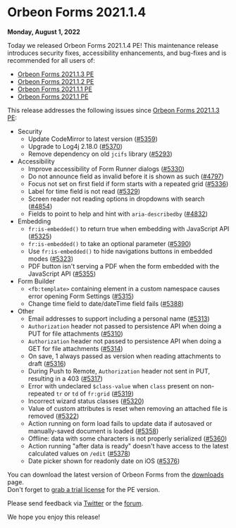 # Orbeon Forms 2021.1.4

__Monday, August 1, 2022__

Today we released Orbeon Forms 2021.1.4 PE! This maintenance release introduces security fixes, accessibility enhancements, and bug-fixes and is recommended for all users of:

- [Orbeon Forms 2021.1.3 PE](orbeon-forms-2021.1.3.md)
- [Orbeon Forms 2021.1.2 PE](orbeon-forms-2021.1.2.md)
- [Orbeon Forms 2021.1.1 PE](orbeon-forms-2021.1.1.md)
- [Orbeon Forms 2021.1 PE](orbeon-forms-2021.1.md)

This release addresses the following issues since [Orbeon Forms 2021.1.3 PE](orbeon-forms-2021.1.3.md):

- Security
    - Update CodeMirror to latest version ([\#5359](https://github.com/orbeon/orbeon-forms/issues/5359))
    - Upgrade to Log4j 2.18.0 ([\#5370](https://github.com/orbeon/orbeon-forms/issues/5370))
    - Remove dependency on old `jcifs` library ([\#5293](https://github.com/orbeon/orbeon-forms/issues/5293))
- Accessibility
    - Improve accessibility of Form Runner dialogs ([\#5330](https://github.com/orbeon/orbeon-forms/issues/5330))
    - Do not announce field as invalid before it is shown as such ([\#4797](https://github.com/orbeon/orbeon-forms/issues/4797))
    - Focus not set on first field if form starts with a repeated grid ([\#5336](https://github.com/orbeon/orbeon-forms/issues/5336))
    - Label for time field is not read ([\#5329](https://github.com/orbeon/orbeon-forms/issues/5329))
    - Screen reader not reading options in dropdowns with search ([\#4854](https://github.com/orbeon/orbeon-forms/issues/4854))
    - Fields to point to help and hint with `aria-describedby` ([\#4832](https://github.com/orbeon/orbeon-forms/issues/4832))
- Embedding
    - `fr:is-embedded()` to return true when embedding with JavaScript API ([\#5325](https://github.com/orbeon/orbeon-forms/issues/5325)) 
    - `fr:is-embedded()` to take an optional parameter ([\#5390](https://github.com/orbeon/orbeon-forms/issues/5390))
    - Use `fr:is-embedded()` to hide navigations buttons in embedded modes ([\#5323](https://github.com/orbeon/orbeon-forms/issues/5323))
    - PDF button isn't serving a PDF when the form embedded with the JavaScript API ([\#5355](https://github.com/orbeon/orbeon-forms/issues/5355))
- Form Builder
    - `<fb:template>` containing element in a custom namespace causes error opening Form Settings ([\#5315](https://github.com/orbeon/orbeon-forms/issues/5315))
    - Change time field to date/dateTime field fails ([\#5388](https://github.com/orbeon/orbeon-forms/issues/5388))
- Other 
    - Email addresses to support including a personal name ([\#5313](https://github.com/orbeon/orbeon-forms/issues/5313))
    - `Authorization` header not passed to persistence API when doing a PUT for file attachments ([\#5310](https://github.com/orbeon/orbeon-forms/issues/5310))
    - `Authorization` header not passed to persistence API when doing a GET for file attachments ([\#5314](https://github.com/orbeon/orbeon-forms/issues/5314))
    - On save, 1 always passed as version when reading attachments to draft ([\#5316](https://github.com/orbeon/orbeon-forms/issues/5316))
    - During Push to Remote, `Authorization` header not sent in PUT, resulting in a 403 ([\#5317](https://github.com/orbeon/orbeon-forms/issues/5317))
    - Error with undeclared `$class-value` when `class` present on non-repeated `tr` or `td` of `fr:grid` ([\#5319](https://github.com/orbeon/orbeon-forms/issues/5319))
    - Incorrect wizard status classes ([\#5320](https://github.com/orbeon/orbeon-forms/issues/5320))
    - Value of custom attributes is reset when removing an attached file is removed ([\#5322](https://github.com/orbeon/orbeon-forms/issues/5322))
    - Action running on form load fails to update data if autosaved or manually-saved document is loaded ([\#5358](https://github.com/orbeon/orbeon-forms/issues/5358))
    - Offline: data with some characters is not properly serialized ([\#5360](https://github.com/orbeon/orbeon-forms/issues/5360))
    - Action running "after data is ready" doesn't have access to the latest calculated values on `/edit` ([\#5378](https://github.com/orbeon/orbeon-forms/issues/5378))
    - Date picker shown for readonly date on iOS ([\#5376](https://github.com/orbeon/orbeon-forms/issues/5376))

You can download the latest version of Orbeon Forms from the [downloads](https://www.orbeon.com/download) page.  
Don't forget to [grab a trial license](https://prod.orbeon.com/prod/fr/orbeon/register/new) for the PE version.

Please send feedback via [Twitter](https://twitter.com/orbeon) or the [forum](https://www.orbeon.com/community).

We hope you enjoy this release!
